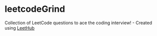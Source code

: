 # leetcodeGrind
Collection of LeetCode questions to ace the coding interview! - Created using [LeetHub](https://github.com/QasimWani/LeetHub)
